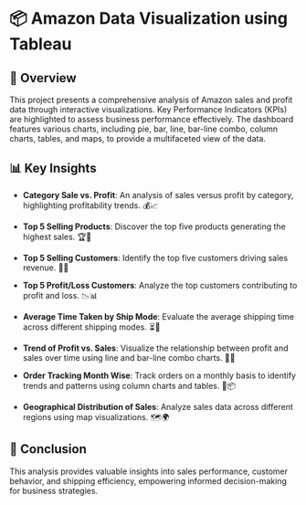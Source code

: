 # 📦 Amazon Data Visualization using Tableau

## 🌟 Overview

This project presents a comprehensive analysis of Amazon sales and profit data through interactive visualizations. Key Performance Indicators (KPIs) are highlighted to assess business performance effectively. The dashboard features various charts, including pie, bar, line, bar-line combo, column charts, tables, and maps, to provide a multifaceted view of the data.

## 📊 Key Insights

- **Category Sale vs. Profit**: An analysis of sales versus profit by category, highlighting profitability trends. 💰📈
  
- **Top 5 Selling Products**: Discover the top five products generating the highest sales. 🏆🛒
  
- **Top 5 Selling Customers**: Identify the top five customers driving sales revenue. 🤝💵
  
- **Top 5 Profit/Loss Customers**: Analyze the top customers contributing to profit and loss. 📉📊
  
- **Average Time Taken by Ship Mode**: Evaluate the average shipping time across different shipping modes. ⏳🚚
  
- **Trend of Profit vs. Sales**: Visualize the relationship between profit and sales over time using line and bar-line combo charts. 📅🔄
  
- **Order Tracking Month Wise**: Track orders on a monthly basis to identify trends and patterns using column charts and tables. 📆📦
  
- **Geographical Distribution of Sales**: Analyze sales data across different regions using map visualizations. 🗺️🌍

## 🏁 Conclusion

This analysis provides valuable insights into sales performance, customer behavior, and shipping efficiency, empowering informed decision-making for business strategies. 
